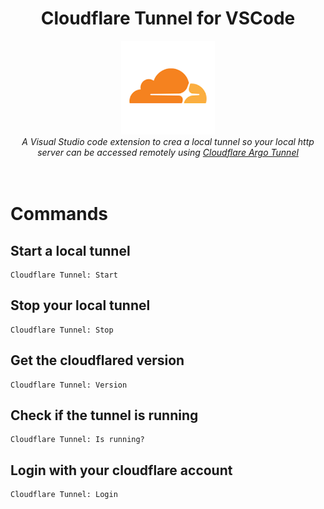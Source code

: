 <div align="center">
    <h1>Cloudflare Tunnel for VSCode</h1>
    <a href="https://marketplace.visualstudio.com/items?itemName=IvanArjona.cloudflaretunnel">
        <img src="images/icon.png" width="150px" alt="VSCode Marketplace badge" />
    </a>
    <br>
    <em>A Visual Studio code extension to crea a local tunnel so your local http server can be accessed remotely using <a href="https://www.cloudflare.com/es-es/products/tunnel/">Cloudflare Argo Tunnel</a></em>
</div>

<br>
<br>

# Commands

## Start a local tunnel

```
Cloudflare Tunnel: Start
```

## Stop your local tunnel

```
Cloudflare Tunnel: Stop
```

## Get the cloudflared version

```
Cloudflare Tunnel: Version
```

## Check if the tunnel is running

```
Cloudflare Tunnel: Is running?
```


## Login with your cloudflare account

```
Cloudflare Tunnel: Login
```
